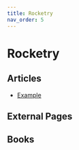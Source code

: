 ```yaml
---
title: Rocketry
nav_order: 5
---
```


# Rocketry

## Articles

* [Example](example.md)

## External Pages

## Books